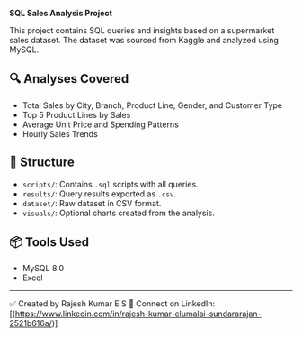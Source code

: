 **SQL Sales Analysis Project**

This project contains SQL queries and insights based on a supermarket sales dataset. The dataset was sourced from Kaggle and analyzed using MySQL.

## 🔍 Analyses Covered

- Total Sales by City, Branch, Product Line, Gender, and Customer Type
- Top 5 Product Lines by Sales
- Average Unit Price and Spending Patterns
- Hourly Sales Trends

## 📁 Structure

- `scripts/`: Contains `.sql` scripts with all queries.
- `results/`: Query results exported as `.csv`.
- `dataset/`: Raw dataset in CSV format.
- `visuals/`: Optional charts created from the analysis.

## 📦 Tools Used

- MySQL 8.0
- Excel

---

✅ Created by Rajesh Kumar E S
📧 Connect on LinkedIn: [(https://www.linkedin.com/in/rajesh-kumar-elumalai-sundararajan-2521b616a/)]
